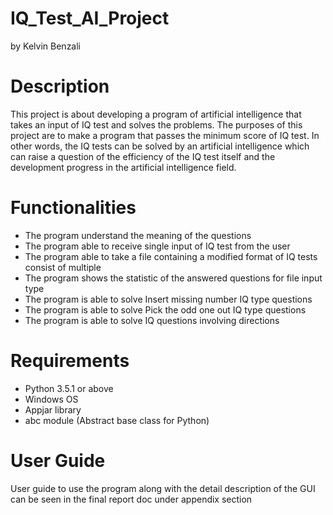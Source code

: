 # IQ_Test_AI_Project
by Kelvin Benzali

# Description
This project is about developing a program of artificial intelligence that takes an input of IQ test and solves the problems. The purposes of this project are to make a program that passes the minimum score of IQ test. In other words, the IQ tests can be solved by an artificial intelligence which can raise a question of the efficiency of the IQ test itself and the development progress in the artificial intelligence field.

# Functionalities
-	The program understand the meaning of the questions
-	The program able to receive single input of IQ test from the user
-	The program able to take a file containing a modified format of IQ tests consist of multiple
-	The program shows the statistic of the answered questions for file input type
-	The program is able to solve Insert missing number IQ type questions
-	The program is able to solve Pick the odd one out IQ type questions
-	The program is able to solve IQ questions involving directions

# Requirements
- Python 3.5.1 or above
- Windows OS
- Appjar library
- abc module (Abstract base class for Python)

# User Guide
User guide to use the program along with the detail description of the GUI can be seen in the final report doc under appendix section
